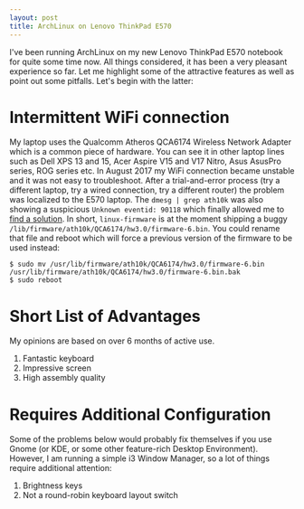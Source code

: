 ```yaml
---
layout: post
title: ArchLinux on Lenovo ThinkPad E570
---
```


I've been running ArchLinux on my new Lenovo ThinkPad E570 notebook for quite some time now. All things considered, it has been a very pleasant experience so far. Let me highlight some of the attractive features as well as point out some pitfalls. Let's begin with the latter:

# Intermittent WiFi connection

My laptop uses the Qualcomm Atheros QCA6174 Wireless Network Adapter which is a common piece of hardware. You can see it in other laptop lines such as Dell XPS 13 and 15, Acer Aspire V15 and V17 Nitro, Asus AsusPro series, ROG series etc. In August 2017 my WiFi connection became unstable and it was not easy to troubleshoot. After a trial-and-error process (try a different laptop, try a wired connection, try a different router) the problem was localized to the E570 laptop. The `dmesg | grep ath10k` was also showing a suspicious `Unknown eventid: 90118` which finally allowed me to [find a solution][1]. In short, `linux-firmware` is at the moment shipping a buggy `/lib/firmware/ath10k/QCA6174/hw3.0/firmware-6.bin`. You could rename that file and reboot which will force a previous version of the firmware to be used instead:

```
$ sudo mv /usr/lib/firmware/ath10k/QCA6174/hw3.0/firmware-6.bin /usr/lib/firmware/ath10k/QCA6174/hw3.0/firmware-6.bin.bak
$ sudo reboot
```

# Short List of Advantages

My opinions are based on over 6 months of active use.

1. Fantastic keyboard
1. Impressive screen
1. High assembly quality

# Requires Additional Configuration

Some of the problems below would probably fix themselves if you use Gnome (or KDE, or some other feature-rich Desktop Environment). However, I am running a simple i3 Window Manager, so a lot of things require additional attention:

1. Brightness keys
1. Not a round-robin keyboard layout switch

[1]: https://superproxy.crushus.com/bbs.archlinux.org/viewtopic.php?pid=1728715#p1728715
